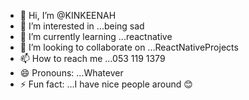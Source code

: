 - 👋 Hi, I’m @KINKEENAH
- 👀 I’m interested in ...being sad
- 🌱 I’m currently learning ...reactnative
- 💞️ I’m looking to collaborate on ...ReactNativeProjects 
- 📫 How to reach me ...053 119 1379 
- 😄 Pronouns: ...Whatever 
- ⚡ Fun fact: ...I have nice people around 😊

<!---
KINKEENAH/KINKEENAH is a ✨ special ✨ repository because its `README.md` (this file) appears on your GitHub profile.
You can click the Preview link to take a look at your changes.
--->

